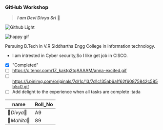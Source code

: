 ### GitHub Workshop
> ***I am Devi Divya Sri*** 🙂

![Github Light](https://encrypted-tbn0.gstatic.com/images?q=tbn:ANd9GcRUgnpvoqqwyqdUsSPYOL8NZ6yQsQSFsKhRyw&usqp=CAU)

![happy gif](https://c.tenor.com/t0pgq_Iz4IUAAAAM/stay-happy-milk-and-mocha-bear.gif)

Persuing B.Tech in V.R Siddhartha Engg College in information technology.
- I am intrested in Cyber security,So I like get job in CISCO.

- [x] "Completed"
- [ ] https://c.tenor.com/1Z_kaktg2tgAAAAM/anna-excited.gif
- [ ] https://i.pinimg.com/originals/7d/1c/13/7d1c135ab6a1f62f60875842c585b5c0.gif
- [ ] Add delight to the experience when all tasks are complete :tada

name|Roll_No
-----|------
🦋*Divya*:tada:|A9
🦋*Mahita*:tada:|89
